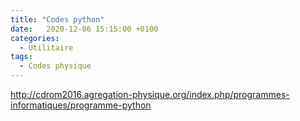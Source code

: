 ```yaml
---
title: "Codes python"
date:   2020-12-06 15:15:00 +0100
categories:
  - Utilitaire
tags:
  - Codes physique
---
```


http://cdrom2016.agregation-physique.org/index.php/programmes-informatiques/programme-python
